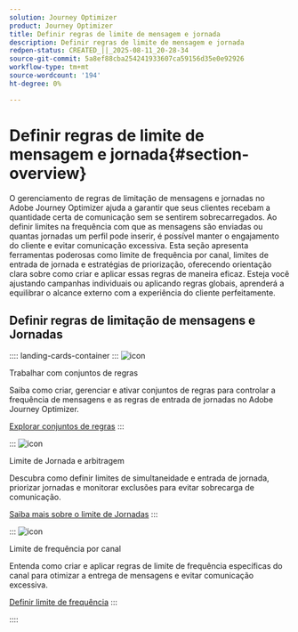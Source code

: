 ```yaml
---
solution: Journey Optimizer
product: Journey Optimizer
title: Definir regras de limite de mensagem e jornada
description: Definir regras de limite de mensagem e jornada
redpen-status: CREATED_||_2025-08-11_20-28-34
source-git-commit: 5a8ef88cba254241933607ca59156d35e0e92926
workflow-type: tm+mt
source-wordcount: '194'
ht-degree: 0%

---
```



# Definir regras de limite de mensagem e jornada{#section-overview}

O gerenciamento de regras de limitação de mensagens e jornadas no Adobe Journey Optimizer ajuda a garantir que seus clientes recebam a quantidade certa de comunicação sem se sentirem sobrecarregados. Ao definir limites na frequência com que as mensagens são enviadas ou quantas jornadas um perfil pode inserir, é possível manter o engajamento do cliente e evitar comunicação excessiva. Esta seção apresenta ferramentas poderosas como limite de frequência por canal, limites de entrada de jornada e estratégias de priorização, oferecendo orientação clara sobre como criar e aplicar essas regras de maneira eficaz. Esteja você ajustando campanhas individuais ou aplicando regras globais, aprenderá a equilibrar o alcance externo com a experiência do cliente perfeitamente.

## Definir regras de limitação de mensagens e Jornadas

:::: landing-cards-container
:::
![icon](https://cdn.experienceleague.adobe.com/icons/gear.svg)

Trabalhar com conjuntos de regras

Saiba como criar, gerenciar e ativar conjuntos de regras para controlar a frequência de mensagens e as regras de entrada de jornadas no Adobe Journey Optimizer.

[Explorar conjuntos de regras](../using/conflict-prioritization/rule-sets.md)
:::

:::
![icon](https://cdn.experienceleague.adobe.com/icons/list-check.svg)

Limite de Jornada e arbitragem

Descubra como definir limites de simultaneidade e entrada de jornada, priorizar jornadas e monitorar exclusões para evitar sobrecarga de comunicação.

[Saiba mais sobre o limite de Jornadas](../using/conflict-prioritization/journey-capping.md)
:::

:::
![icon](https://cdn.experienceleague.adobe.com/icons/circle-play.svg)

Limite de frequência por canal

Entenda como criar e aplicar regras de limite de frequência específicas do canal para otimizar a entrega de mensagens e evitar comunicação excessiva.

[Definir limite de frequência](../using/conflict-prioritization/channel-capping.md)
:::

::::
